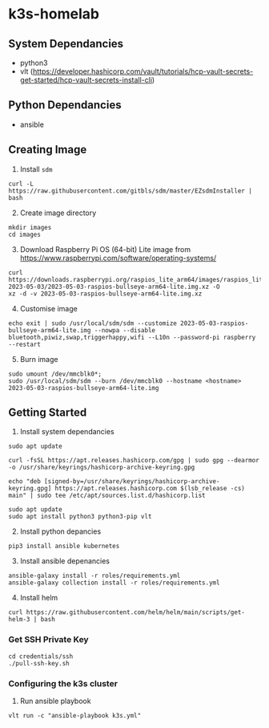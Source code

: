 # k3s-homelab

## System Dependancies

 * python3
 * vlt (https://developer.hashicorp.com/vault/tutorials/hcp-vault-secrets-get-started/hcp-vault-secrets-install-cli)

## Python Dependancies

 * ansible


## Creating Image

1. Install `sdm` 

`curl -L https://raw.githubusercontent.com/gitbls/sdm/master/EZsdmInstaller | bash`

2. Create image directory

```
mkdir images
cd images
```

3. Download Raspberry Pi OS (64-bit) Lite image from https://www.raspberrypi.com/software/operating-systems/

```
curl https://downloads.raspberrypi.org/raspios_lite_arm64/images/raspios_lite_arm64-2023-05-03/2023-05-03-raspios-bullseye-arm64-lite.img.xz -O
xz -d -v 2023-05-03-raspios-bullseye-arm64-lite.img.xz
```

4. Customise image

```
echo exit | sudo /usr/local/sdm/sdm --customize 2023-05-03-raspios-bullseye-arm64-lite.img --nowpa --disable bluetooth,piwiz,swap,triggerhappy,wifi --L10n --password-pi raspberry --restart
```

5. Burn image

```
sudo umount /dev/mmcblk0*;
sudo /usr/local/sdm/sdm --burn /dev/mmcblk0 --hostname <hostname> 2023-05-03-raspios-bullseye-arm64-lite.img
```

## Getting Started

1. Install system dependancies

```
sudo apt update

curl -fsSL https://apt.releases.hashicorp.com/gpg | sudo gpg --dearmor -o /usr/share/keyrings/hashicorp-archive-keyring.gpg

echo "deb [signed-by=/usr/share/keyrings/hashicorp-archive-keyring.gpg] https://apt.releases.hashicorp.com $(lsb_release -cs) main" | sudo tee /etc/apt/sources.list.d/hashicorp.list

sudo apt update
sudo apt install python3 python3-pip vlt
```

2. Install python depancies

`pip3 install ansible kubernetes`

3. Install ansible depenancies

```
ansible-galaxy install -r roles/requirements.yml
ansible-galaxy collection install -r roles/requirements.yml
```

4. Install helm

```
curl https://raw.githubusercontent.com/helm/helm/main/scripts/get-helm-3 | bash
```

### Get SSH Private Key

```
cd credentials/ssh
./pull-ssh-key.sh
```

### Configuring the k3s cluster

1. Run ansible playbook

`vlt run -c "ansible-playbook k3s.yml"`
